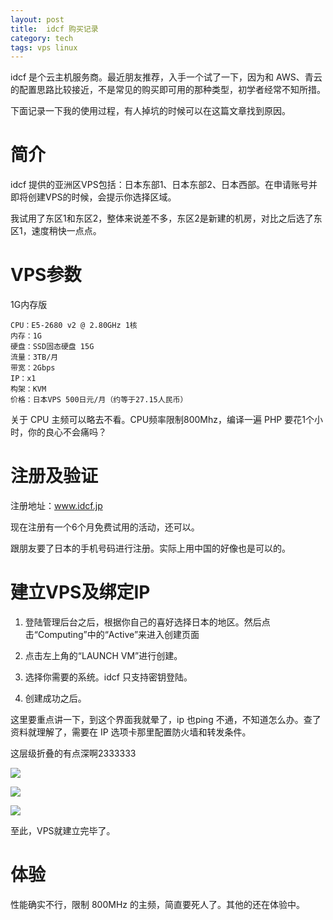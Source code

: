 ```yaml
---
layout: post
title:  idcf 购买记录
category: tech
tags: vps linux
---
```


idcf 是个云主机服务商。最近朋友推荐，入手一个试了一下，因为和 AWS、青云 的配置思路比较接近，不是常见的购买即可用的那种类型，初学者经常不知所措。

下面记录一下我的使用过程，有人掉坑的时候可以在这篇文章找到原因。

# 简介

idcf 提供的亚洲区VPS包括：日本东部1、日本东部2、日本西部。在申请账号并即将创建VPS的时候，会提示你选择区域。

我试用了东区1和东区2，整体来说差不多，东区2是新建的机房，对比之后选了东区1，速度稍快一点点。

# VPS参数

1G内存版

    CPU：E5-2680 v2 @ 2.80GHz 1核
    内存：1G
    硬盘：SSD固态硬盘 15G
    流量：3TB/月
    带宽：2Gbps
    IP：x1
    构架：KVM
    价格：日本VPS 500日元/月（约等于27.15人民币）
 
关于 CPU 主频可以略去不看。CPU频率限制800Mhz，编译一遍 PHP 要花1个小时，你的良心不会痛吗？

# 注册及验证
 
注册地址：www.idcf.jp

现在注册有一个6个月免费试用的活动，还可以。

跟朋友要了日本的手机号码进行注册。实际上用中国的好像也是可以的。

# 建立VPS及绑定IP

1. 登陆管理后台之后，根据你自己的喜好选择日本的地区。然后点击“Computing”中的“Active”来进入创建页面

2. 点击左上角的“LAUNCH VM”进行创建。

3. 选择你需要的系统。idcf 只支持密钥登陆。

4. 创建成功之后。

这里要重点讲一下，到这个界面我就晕了，ip 也ping 不通，不知道怎么办。查了资料就理解了，需要在 IP 选项卡那里配置防火墙和转发条件。

这层级折叠的有点深啊2333333

![](http://7vigrt.com1.z0.glb.clouddn.com/blog/pic/201706/%E5%B1%8F%E5%B9%95%E5%BF%AB%E7%85%A7%202017-06-25%20%E4%B8%8B%E5%8D%8812.43.00.png)

![](http://7vigrt.com1.z0.glb.clouddn.com/blog/pic/201706/%E5%B1%8F%E5%B9%95%E5%BF%AB%E7%85%A7%202017-06-25%20%E4%B8%8B%E5%8D%8812.43.32.png)

![](http://7vigrt.com1.z0.glb.clouddn.com/blog/pic/201706/%E5%B1%8F%E5%B9%95%E5%BF%AB%E7%85%A7%202017-06-25%20%E4%B8%8B%E5%8D%8812.43.44.png)


至此，VPS就建立完毕了。

# 体验

性能确实不行，限制 800MHz 的主频，简直要死人了。其他的还在体验中。
